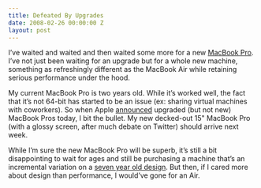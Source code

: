 ```yaml
---
title: Defeated By Upgrades
date: 2008-02-26 00:00:00 Z
layout: post
---
```





I’ve waited and waited and then waited some more for a new [MacBook Pro](http://www.apple.com/macbookpro/). I’ve not just been waiting for an upgrade but for a whole new machine, something as refreshingly different as the MacBook Air while retaining serious performance under the hood.

My current MacBook Pro is two years old. While it’s worked well, the fact that it’s not 64-bit has started to be an issue (ex: sharing virtual machines with coworkers). So when Apple [announced](http://www.macworld.com/article/132255/2008/02/macbookair.html) upgraded (but not new) MacBook Pros today, I bit the bullet. My new decked-out 15" MacBook Pro (with a glossy screen, after much debate on Twitter) should arrive next week.

While I’m sure the new MacBook Pro will be superb, it’s still a bit disappointing to wait for ages and still be purchasing a machine that’s an incremental variation on a [seven year old design](http://en.wikipedia.org/wiki/PowerBook_G4#Titanium_PowerBook_G4). But then, if I cared more about design than performance, I would’ve gone for an Air.
